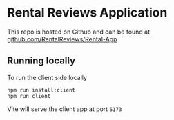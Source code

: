 # Rental Reviews Application
This repo is hosted on Github and can be found at [github.com/RentalReviews/Rental-App](https://github.com/RentalReviews/Rental-App)

## Running locally 
To run the client side locally
```shell
npm run install:client
npm run client
```
Vite will serve the client app at port `5173`
